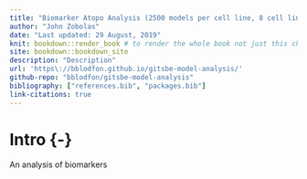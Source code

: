 ```yaml
---
title: "Biomarker Atopo Analysis (2500 models per cell line, 8 cell lines)"
author: "John Zobolas"
date: "Last updated: 29 August, 2019"
knit: bookdown::render_book # to render the whole book not just this chapter
site: bookdown::bookdown_site
description: "Description"
url: 'https\://bblodfon.github.io/gitsbe-model-analysis/'
github-repo: "bblodfon/gitsbe-model-analysis"
bibliography: ["references.bib", "packages.bib"]
link-citations: true
---
```




# Intro {-}

An analysis of biomarkers 

